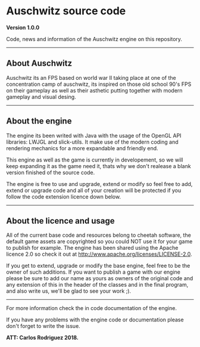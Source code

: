 # Auschwitz source code

**Version 1.0.0**

Code, news and information of the Auschwitz engine on this repository.

---

## About Auschwitz

Auschwitz its an FPS based on world war II taking place at one of the concentration camp of auschwitz, its inspired on those old school
90's FPS on their gameplay as well as their asthetic putting together with modern gameplay and visual desing. 

---

## About the engine

The engine its been writed with Java with the usage of the OpenGL API libraries: LWJGL and slick-utils. It make use of the modern coding
and rendering mechanics for a more expandable and friendly end.

This engine as well as the game is currently in developement, so we will keep expanding it as the game need it, thats why we don't realease
a blank version finished of the source code.

The engine is free to use and upgrade, extend or modify so feel free to add, extend or upgrade code and all of your creation will be protected if you follow the code extension licence down below.

---

## About the licence and usage

All of the current base code and resources belong to cheetah software, the default game assets are copyrighted so you could NOT use it for 
your game to publish for example. The engine has been shared using the Apache licence 2.0 so check it out at 
http://www.apache.org/licenses/LICENSE-2.0.

If you get to extend, upgrade or modify the base engine, feel free to be the owner of such additions. If you want to publish a game with our engine please be sure to add our name as yours as owners of the original code and any extension of this in the header of the classes and in the final program, and also write us, we'll be glad to see your work ;).

---

For more information check the in code documentation of the engine.

If you have any problems with the engine code or documentation please don't forget to write the issue.

**ATT: Carlos Rodriguez 2018.**
